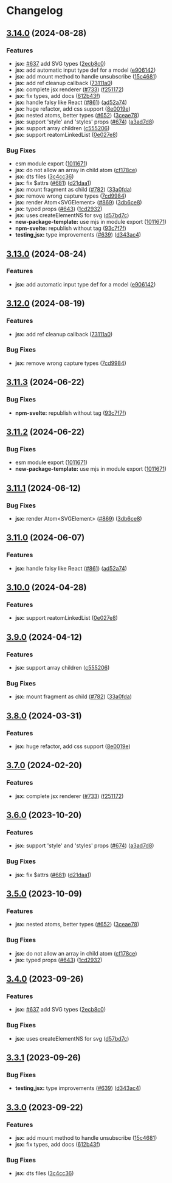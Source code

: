 # Changelog

## [3.14.0](https://github.com/XaveScor/reatom/compare/jsx-v3.13.0...jsx-v3.14.0) (2024-08-28)


### Features

* **jsx:** [#637](https://github.com/XaveScor/reatom/issues/637) add SVG types ([2ecb8c0](https://github.com/XaveScor/reatom/commit/2ecb8c0b3605032741ce7fe57f3f657452622bc0))
* **jsx:** add automatic input type def for a model ([e906142](https://github.com/XaveScor/reatom/commit/e90614230ded105812ef9e06cdb3af833852cd33))
* **jsx:** add mount method to handle unsubscribe ([15c4681](https://github.com/XaveScor/reatom/commit/15c46813eb96e6254bc769afda2e442d47ad8ad4))
* **jsx:** add ref cleanup callback ([73111a0](https://github.com/XaveScor/reatom/commit/73111a0e290ed698eeed0d35e5a9e5bb8eda95c7))
* **jsx:** complete jsx renderer ([#733](https://github.com/XaveScor/reatom/issues/733)) ([f251172](https://github.com/XaveScor/reatom/commit/f251172ead5a386ec95e145ccc12845b428d93da))
* **jsx:** fix types, add docs ([612b43f](https://github.com/XaveScor/reatom/commit/612b43fa4114f66c96fb618ad4b01c67b6143408))
* **jsx:** handle falsy like React ([#861](https://github.com/XaveScor/reatom/issues/861)) ([ad52a74](https://github.com/XaveScor/reatom/commit/ad52a74b8104301b702d503f050b31754c2816d4))
* **jsx:** huge refactor, add css support ([8e0019e](https://github.com/XaveScor/reatom/commit/8e0019e17299eba58d897eda18affb56c5de8b71))
* **jsx:** nested atoms, better types ([#652](https://github.com/XaveScor/reatom/issues/652)) ([3ceae78](https://github.com/XaveScor/reatom/commit/3ceae788da52ff40a561ce5b2fc5371475fb7d7c))
* **jsx:** support 'style' and 'styles' props ([#674](https://github.com/XaveScor/reatom/issues/674)) ([a3ad7d8](https://github.com/XaveScor/reatom/commit/a3ad7d8a5407635b876869ba5b9ab097a0f6835e))
* **jsx:** support array children ([c555206](https://github.com/XaveScor/reatom/commit/c555206b4349494912cc278b5157d9b167cc54a0))
* **jsx:** support reatomLinkedList ([0e027e8](https://github.com/XaveScor/reatom/commit/0e027e8317e10a59b9f65b0ec1070e3a5637aeca))


### Bug Fixes

* esm module export ([1011671](https://github.com/XaveScor/reatom/commit/10116719dd92d8102352a39e4ed772b8173d8668))
* **jsx:** do not allow an array in child atom ([cf178ce](https://github.com/XaveScor/reatom/commit/cf178ceb951fad577ef0aad86c54d4effcb28391))
* **jsx:** dts files ([3c4cc36](https://github.com/XaveScor/reatom/commit/3c4cc36b64ddc32936521faf7491ab063b905f32))
* **jsx:** fix $attrs ([#681](https://github.com/XaveScor/reatom/issues/681)) ([d21daa1](https://github.com/XaveScor/reatom/commit/d21daa1fed6f26d61afccb6d546773f866ffcf84))
* **jsx:** mount fragment as child ([#782](https://github.com/XaveScor/reatom/issues/782)) ([33a0fda](https://github.com/XaveScor/reatom/commit/33a0fda91bd1ed5a384d8214baa08f0b295861f2))
* **jsx:** remove wrong capture types ([7cd9984](https://github.com/XaveScor/reatom/commit/7cd99848e22eb6d307fc4e6ee04cc6cab68585c2))
* **jsx:** render Atom&lt;SVGElement&gt; ([#869](https://github.com/XaveScor/reatom/issues/869)) ([3db6ce8](https://github.com/XaveScor/reatom/commit/3db6ce87dd0af2395f127561a7b098a7f64f34c0))
* **jsx:** typed props ([#643](https://github.com/XaveScor/reatom/issues/643)) ([1cd2932](https://github.com/XaveScor/reatom/commit/1cd29325cf686baa9fd2668f282b3020b2512ad6))
* **jsx:** uses createElementNS for svg ([d57bd7c](https://github.com/XaveScor/reatom/commit/d57bd7c42e00ff5bdeb3d810061de0fb3b66ade8))
* **new-package-template:** use mjs in module export ([1011671](https://github.com/XaveScor/reatom/commit/10116719dd92d8102352a39e4ed772b8173d8668))
* **npm-svelte:** republish without tag ([93c7f7f](https://github.com/XaveScor/reatom/commit/93c7f7f5ec58247b1b3aec854cd83b0a0ecd6a6c))
* **testing,jsx:** type improvements ([#639](https://github.com/XaveScor/reatom/issues/639)) ([d343ac4](https://github.com/XaveScor/reatom/commit/d343ac4f9549258851235a60e6ef01c24bc2084e))

## [3.13.0](https://github.com/artalar/reatom/compare/jsx-v3.12.0...jsx-v3.13.0) (2024-08-24)


### Features

* **jsx:** add automatic input type def for a model ([e906142](https://github.com/artalar/reatom/commit/e90614230ded105812ef9e06cdb3af833852cd33))

## [3.12.0](https://github.com/artalar/reatom/compare/jsx-v3.11.3...jsx-v3.12.0) (2024-08-19)


### Features

* **jsx:** add ref cleanup callback ([73111a0](https://github.com/artalar/reatom/commit/73111a0e290ed698eeed0d35e5a9e5bb8eda95c7))


### Bug Fixes

* **jsx:** remove wrong capture types ([7cd9984](https://github.com/artalar/reatom/commit/7cd99848e22eb6d307fc4e6ee04cc6cab68585c2))

## [3.11.3](https://github.com/artalar/reatom/compare/jsx-v3.11.2...jsx-v3.11.3) (2024-06-22)


### Bug Fixes

* **npm-svelte:** republish without tag ([93c7f7f](https://github.com/artalar/reatom/commit/93c7f7f5ec58247b1b3aec854cd83b0a0ecd6a6c))

## [3.11.2](https://github.com/artalar/reatom/compare/jsx-v3.11.1...jsx-v3.11.2) (2024-06-22)


### Bug Fixes

* esm module export ([1011671](https://github.com/artalar/reatom/commit/10116719dd92d8102352a39e4ed772b8173d8668))
* **new-package-template:** use mjs in module export ([1011671](https://github.com/artalar/reatom/commit/10116719dd92d8102352a39e4ed772b8173d8668))

## [3.11.1](https://github.com/artalar/reatom/compare/jsx-v3.11.0...jsx-v3.11.1) (2024-06-12)


### Bug Fixes

* **jsx:** render Atom&lt;SVGElement&gt; ([#869](https://github.com/artalar/reatom/issues/869)) ([3db6ce8](https://github.com/artalar/reatom/commit/3db6ce87dd0af2395f127561a7b098a7f64f34c0))

## [3.11.0](https://github.com/artalar/reatom/compare/jsx-v3.10.0...jsx-v3.11.0) (2024-06-07)


### Features

* **jsx:** handle falsy like React ([#861](https://github.com/artalar/reatom/issues/861)) ([ad52a74](https://github.com/artalar/reatom/commit/ad52a74b8104301b702d503f050b31754c2816d4))

## [3.10.0](https://github.com/artalar/reatom/compare/jsx-v3.9.0...jsx-v3.10.0) (2024-04-28)


### Features

* **jsx:** support reatomLinkedList ([0e027e8](https://github.com/artalar/reatom/commit/0e027e8317e10a59b9f65b0ec1070e3a5637aeca))

## [3.9.0](https://github.com/artalar/reatom/compare/jsx-v3.8.0...jsx-v3.9.0) (2024-04-12)


### Features

* **jsx:** support array children ([c555206](https://github.com/artalar/reatom/commit/c555206b4349494912cc278b5157d9b167cc54a0))


### Bug Fixes

* **jsx:** mount fragment as child ([#782](https://github.com/artalar/reatom/issues/782)) ([33a0fda](https://github.com/artalar/reatom/commit/33a0fda91bd1ed5a384d8214baa08f0b295861f2))

## [3.8.0](https://github.com/artalar/reatom/compare/jsx-v3.7.0...jsx-v3.8.0) (2024-03-31)


### Features

* **jsx:** huge refactor, add css support ([8e0019e](https://github.com/artalar/reatom/commit/8e0019e17299eba58d897eda18affb56c5de8b71))

## [3.7.0](https://github.com/artalar/reatom/compare/jsx-v3.6.0...jsx-v3.7.0) (2024-02-20)


### Features

* **jsx:** complete jsx renderer ([#733](https://github.com/artalar/reatom/issues/733)) ([f251172](https://github.com/artalar/reatom/commit/f251172ead5a386ec95e145ccc12845b428d93da))

## [3.6.0](https://github.com/artalar/reatom/compare/jsx-v3.5.0...jsx-v3.6.0) (2023-10-20)


### Features

* **jsx:** support 'style' and 'styles' props ([#674](https://github.com/artalar/reatom/issues/674)) ([a3ad7d8](https://github.com/artalar/reatom/commit/a3ad7d8a5407635b876869ba5b9ab097a0f6835e))


### Bug Fixes

* **jsx:** fix $attrs ([#681](https://github.com/artalar/reatom/issues/681)) ([d21daa1](https://github.com/artalar/reatom/commit/d21daa1fed6f26d61afccb6d546773f866ffcf84))

## [3.5.0](https://github.com/artalar/reatom/compare/jsx-v3.4.0...jsx-v3.5.0) (2023-10-09)


### Features

* **jsx:** nested atoms, better types ([#652](https://github.com/artalar/reatom/issues/652)) ([3ceae78](https://github.com/artalar/reatom/commit/3ceae788da52ff40a561ce5b2fc5371475fb7d7c))


### Bug Fixes

* **jsx:** do not allow an array in child atom ([cf178ce](https://github.com/artalar/reatom/commit/cf178ceb951fad577ef0aad86c54d4effcb28391))
* **jsx:** typed props ([#643](https://github.com/artalar/reatom/issues/643)) ([1cd2932](https://github.com/artalar/reatom/commit/1cd29325cf686baa9fd2668f282b3020b2512ad6))

## [3.4.0](https://github.com/artalar/reatom/compare/jsx-v3.3.1...jsx-v3.4.0) (2023-09-26)


### Features

* **jsx:** [#637](https://github.com/artalar/reatom/issues/637) add SVG types ([2ecb8c0](https://github.com/artalar/reatom/commit/2ecb8c0b3605032741ce7fe57f3f657452622bc0))


### Bug Fixes

* **jsx:** uses createElementNS for svg ([d57bd7c](https://github.com/artalar/reatom/commit/d57bd7c42e00ff5bdeb3d810061de0fb3b66ade8))

## [3.3.1](https://github.com/artalar/reatom/compare/jsx-v3.3.0...jsx-v3.3.1) (2023-09-26)


### Bug Fixes

* **testing,jsx:** type improvements ([#639](https://github.com/artalar/reatom/issues/639)) ([d343ac4](https://github.com/artalar/reatom/commit/d343ac4f9549258851235a60e6ef01c24bc2084e))

## [3.3.0](https://github.com/artalar/reatom/compare/jsx-v3.2.0...jsx-v3.3.0) (2023-09-22)


### Features

* **jsx:** add mount method to handle unsubscribe ([15c4681](https://github.com/artalar/reatom/commit/15c46813eb96e6254bc769afda2e442d47ad8ad4))
* **jsx:** fix types, add docs ([612b43f](https://github.com/artalar/reatom/commit/612b43fa4114f66c96fb618ad4b01c67b6143408))


### Bug Fixes

* **jsx:** dts files ([3c4cc36](https://github.com/artalar/reatom/commit/3c4cc36b64ddc32936521faf7491ab063b905f32))
